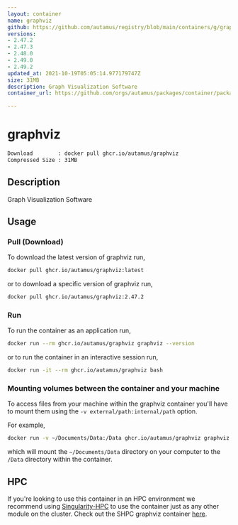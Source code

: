 ```yaml
---
layout: container
name: graphviz
github: https://github.com/autamus/registry/blob/main/containers/g/graphviz/spack.yaml
versions:
- 2.47.2
- 2.47.3
- 2.48.0
- 2.49.0
- 2.49.2
updated_at: 2021-10-19T05:05:14.977179747Z
size: 31MB
description: Graph Visualization Software
container_url: https://github.com/orgs/autamus/packages/container/package/graphviz

---
```

# graphviz
```bash 
Download        : docker pull ghcr.io/autamus/graphviz
Compressed Size : 31MB
```

## Description
Graph Visualization Software

## Usage
### Pull (Download)
To download the latest version of graphviz run,

```bash
docker pull ghcr.io/autamus/graphviz:latest
```

or to download a specific version of graphviz run,

```bash
docker pull ghcr.io/autamus/graphviz:2.47.2
```
### Run
To run the container as an application run,
```bash
docker run --rm ghcr.io/autamus/graphviz graphviz --version
```

or to run the container in an interactive session run,
```bash
docker run -it --rm ghcr.io/autamus/graphviz bash
```

### Mounting volumes between the container and your machine
To access files from your machine within the graphviz container you'll have to mount them using the `-v external/path:internal/path` option.

For example,
```bash
docker run -v ~/Documents/Data:/Data ghcr.io/autamus/graphviz graphviz /Data/myData.csv
```
which will mount the `~/Documents/Data` directory on your computer to the `/Data` directory within the container.

## HPC
If you're looking to use this container in an HPC environment we recommend using [Singularity-HPC](https://singularity-hpc.readthedocs.io) to use the container just as any other module on the cluster. Check out the SHPC graphviz container [here](https://singularityhub.github.io/singularity-hpc/r/ghcr.io-autamus-graphviz/).